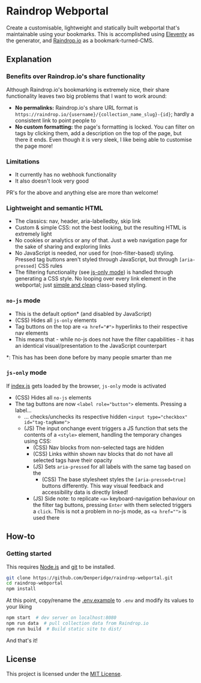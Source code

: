 # Raindrop Webportal
Create a customisable, lightweight and statically built webportal that's maintainable using your bookmarks. This is accomplished using [Eleventy](https://www.11ty.dev/) as the generator, and [Raindrop.io](https://raindrop.io/) as a bookmark-turned-CMS.

## Explanation
### Benefits over Raindrop.io's share functionality
Although Raindrop.io's bookmarking is extremely nice, their share functionality leaves two big problems that I want to work around:
- **No permalinks:** Raindrop.io's share URL format is `https://raindrop.io/{username}/{collection_name_slug}-{id}`; hardly a consistent link to point people to
- **No custom formatting:** the page's formatting is locked. You can filter on tags by clicking them, add a description on the top of the page, but there it ends. Even though it is very sleek, I like being able to customise the page more!

### Limitations
- It currently has no webhook functionality
- It also doesn't look very good

PR's for the above and anything else are more than welcome!

### Lightweight and semantic HTML
- The classics: nav, header, aria-labelledby, skip link
- Custom & simple CSS: not the best looking, but the resulting HTML is extremely light
- No cookies or analytics or any of that. Just a web navigation page for the sake of sharing and exploring links
- No JavaScript is needed, nor used for (non-filter-based) styling. Pressed tag buttons aren't styled through JavaScript, but through `[aria-pressed]` CSS rules
- The filtering functionality (see [js-only mode](#js-only-mode)) is handled through generating a CSS style. No looping over every link element in the webportal; just [simple and clean](https://www.youtube.com/watch?v=B1nDzB1P8GM) class-based styling.

### `no-js` mode
- This is the default option* (and disabled by JavaScript)
- (CSS) Hides all `js-only` elements
- Tag buttons on the top are `<a href="#">` hyperlinks to their respective nav elements
- This means that - while no-js does not have the filter capabilities - it has an identical visual/presentation to the JavaScript counterpart

\*: This has has been done before by many people smarter than me 

### `js-only` mode
If [index.js](src/_assets/index.js) gets loaded by the browser, `js-only` mode is activated
- (CSS) Hides all `no-js` elements
- The tag buttons are now `<label role="button">` elements. Pressing a label...
    - ... checks/unchecks its respective hidden `<input type="checkbox" id="tag-tagName">`
    - (JS) The input onchange event triggers a JS function that sets the contents of a `<style>` element, handling the temporary changes using CSS:
        - (CSS) Nav blocks from non-selected tags are hidden
        - (CSS) Links within shown nav blocks that do not have all selected tags have their opacity
        - (JS) Sets `aria-pressed` for all labels with the same tag based on the
            - (CSS) The base stylesheet styles the `[aria-pressed=true]` buttons differently. This way visual feedback and accessibility data is directly linked!
        - (JS) Side note: to replicate `<a>` keyboard-navigation behaviour on the filter tag buttons, pressing `Enter` with them selected triggers a `click`. This is not a problem in no-js mode, as `<a href="">` is used there

## How-to
### Getting started
This requires [Node.js](https://nodejs.org/) and [git](https://git-scm.com/) to be installed.
```bash
git clone https://github.com/Denperidge/raindrop-webportal.git
cd raindrop-webportal
npm install
```
At this point, copy/rename the [.env.example](.env.example) to `.env` and modify its values to your liking
```bash
npm start  # dev server on localhost:8080
npm run data  # pull collection data from Raindrop.io
npm run build  # Build static site to dist/
```
And that's it!

## License
This project is licensed under the [MIT License](LICENSE).